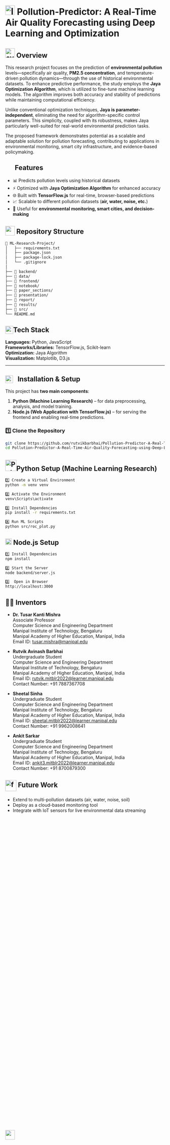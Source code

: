 # <img src="https://github.com/user-attachments/assets/b83b271d-fafe-41be-bf84-7f74ccb310d1" alt="logo" height="30px"> Pollution-Predictor: A Real-Time Air Quality Forecasting using Deep Learning and Optimization


## <img src="https://github.com/user-attachments/assets/43c950fd-76fc-4a81-804b-57e89642eb8c" alt="overview" height="30px"> Overview
This research project focuses on the prediction of **environmental pollution** levels—specifically air quality, **PM2.5 concentration**, and temperature-driven pollution dynamics—through the use of historical environmental datasets.
To enhance predictive performance, the study employs the **Jaya Optimization Algorithm**, which is utilized to fine-tune machine learning models. The algorithm improves both accuracy and stability of predictions while maintaining computational efficiency.

Unlike conventional optimization techniques, **Jaya is parameter-independent**, eliminating the need for algorithm-specific control parameters. This simplicity, coupled with its robustness, makes Jaya particularly well-suited for real-world environmental prediction tasks.

The proposed framework demonstrates potential as a scalable and adaptable solution for pollution forecasting, contributing to applications in environmental monitoring, smart city infrastructure, and evidence-based policymaking.


## <img src="https://github.com/user-attachments/assets/dcdcffb4-c4e2-40ee-84cc-aca8612d257e" height="30px" style="vertical-align: text-bottom; margin-bottom:-3050px;">Features  
- 📊 Predicts pollution levels using historical datasets  
- ⚡ Optimized with **Jaya Optimization Algorithm** for enhanced accuracy  
- 🌐 Built with **TensorFlow.js** for real-time, browser-based predictions  
- 📈 Scalable to different pollution datasets (**air, water, noise, etc.**)  
- 🔮 Useful for **environmental monitoring, smart cities, and decision-making**  


## <img src="https://github.com/user-attachments/assets/f3dcee8e-e008-457a-97fb-d3848b425713" height="30px" style="vertical-align:text-bottom;"> Repository Structure  
```bash
📂 ML-Research-Project/
│   ├── requirements.txt
│   ├── package.json      
│   ├── package-lock.json         
│   └── .gitignore
│ 
├── 📁 backend/           
├── 📁 data/              
├── 📁 frontend/      
├── 📁 notebook/      
├── 📁 paper_sections/     
├── 📁 presentation/              
├── 📁 report/           
├── 📁 results/
├── 📁 src/          
└── README.md            
```
## <img src="https://github.com/user-attachments/assets/612137fd-b2de-411c-acd7-f94c4811e9f2" height="25px" style="vertical-align:text-bottom;">Tech Stack
**Languages:** Python, JavaScript  
**Frameworks/Libraries:** TensorFlow.js, Scikit-learn  
**Optimization:** Jaya Algorithm  
**Visualization:** Matplotlib, D3.js  


---

## <img src="https://github.com/user-attachments/assets/6672ee8c-15ed-4fb5-9cd5-63c04ac747c1" height="24px" style="vertical-align: bottom; margin-right: 10px;"> Installation & Setup  

This project has **two main components**:  

1. **Python (Machine Learning Research)** – for data preprocessing, analysis, and model training.  
2. **Node.js (Web Application with TensorFlow.js)** – for serving the frontend and enabling real-time predictions.


### 1️⃣ Clone the Repository   
```bash
git clone https://github.com/rutvikbarbhai/Pollution-Predictor-A-Real-Time-Air-Quality-Forecasting-using-Deep-Learning-and-Optimization.git
cd Pollution-Predictor-A-Real-Time-Air-Quality-Forecasting-using-Deep-Learning-and-Optimization
```
## <img src="https://github.com/user-attachments/assets/72050623-de79-4b7a-b803-4a1154885382" width="35px" alt="Python Setup (Machine Learning Research)">Python Setup (Machine Learning Research)

```bash
1️⃣ Create a Virtual Environment
python -m venv venv

2️⃣ Activate the Environment 
venv\Scripts\activate  

3️⃣ Install Dependencies
pip install -r requirements.txt

4️⃣ Run ML Scripts
python src/roc_plot.py
```
## <img src="https://github.com/user-attachments/assets/657aedce-259b-411c-89f2-0d93f7049737" alt="nodejs" height="20px"> Node.js Setup
```bash
1️⃣ Install Dependencies
npm install

2️⃣ Start the Server
node backend/server.js 

3️⃣  Open in Browser
http://localhost:3000
```


## 👨‍🔬 Inventors
 
- **Dr. Tusar Kanti Mishra**  
  Associate Professor  
  Computer Science and Engineering Department  
  Manipal Institute of Technology, Bengaluru  
  Manipal Academy of Higher Education, Manipal, India  
  Email ID: tusar.mishra@manipal.edu
  

- **Rutvik Avinash Barbhai**  
  Undergraduate Student  
  Computer Science and Engineering Department  
  Manipal Institute of Technology, Bengaluru  
  Manipal Academy of Higher Education, Manipal, India  
  Email ID: rutvik.mitblr2022@learner.manipal.edu  
  Contact Number: +91 7887367708  

- **Sheetal Sinha**  
  Undergraduate Student  
  Computer Science and Engineering Department  
  Manipal Institute of Technology, Bengaluru  
  Manipal Academy of Higher Education, Manipal, India   
  Email ID: sheetal.mitblr2022@learner.manipal.edu  
  Contact Number: +91 9962008641  

- **Ankit Sarkar**  
  Undergraduate Student  
  Computer Science and Engineering Department  
  Manipal Institute of Technology, Bengaluru  
  Manipal Academy of Higher Education, Manipal, India  
  Email ID: ankit3.mitblr2022@learner.manipal.edu  
  Contact Number: +91 8700879300


## <img src="https://github.com/user-attachments/assets/9f0497b8-78b3-4d64-8e7f-ace469c4fe70" alt="features icon" width="35" style="vertical-align:middle;"/> Future Work
- Extend to multi-pollution datasets (air, water, noise, soil)
- Deploy as a cloud-based monitoring tool
- Integrate with IoT sensors for live environmental data streaming







